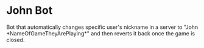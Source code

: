 # John Bot

Bot that automatically changes specific user's nickname in a server to "John \*NameOfGameTheyArePlaying\*" and then reverts it back once the game is closed.
